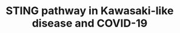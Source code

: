 ---
annotations:
- id: PW:0000925
  parent: signaling pathway
  type: Pathway Ontology
  value: pattern recognition receptor mediated signaling pathway
- id: DOID:13378
  type: Disease Ontology
  value: Kawasaki disease
- id: PW:0001613
  parent: drug pathway
  type: Pathway Ontology
  value: acetylsalicylic acid drug pathway
- id: PW:0000013
  parent: disease pathway
  type: Pathway Ontology
  value: disease pathway
- id: PW:0001013
  parent: signaling pathway
  type: Pathway Ontology
  value: vitamin D signaling pathway
- id: DOID:0080600
  parent: disease by infectious agent
  type: Disease Ontology
  value: COVID-19
authors:
- Khanspers
- Fehrhart
- Egonw
- Eweitz
- Mkutmon
citedin:
- link: 10.1371/journal.pone.0281981
  title: Identification of host genomic biomarkers from multiple transcriptomics datasets
    for diagnosis and therapies of SARS-CoV-2 infections (2023)
- link: 10.3390/pathogens12111373
  title: Transcriptional Profiling of SARS-CoV-2-Infected Calu-3 Cells Reveals Immune-Related
    Signaling Pathways (2024)
communities:
- COVID19
description: 'Triggering of the STING pathway by foreign DNA or damaged mitochondrial
  DNA can activate multiple downstream responses.   The STING pathway is relevant
  to Kawasaki-like disease in COVID-19.  '
last-edited: 2025-03-11
ndex: a84b02da-8b73-11eb-9e72-0ac135e8bacf
organisms:
- Homo sapiens
redirect_from:
- /index.php/Pathway:WP4961
- /instance/WP4961
- /instance/WP4961_r137993
revision: r137993
schema-jsonld:
- '@context': https://schema.org/
  '@id': https://wikipathways.github.io/pathways/WP4961.html
  '@type': Dataset
  creator:
    '@type': Organization
    name: WikiPathways
  description: 'Triggering of the STING pathway by foreign DNA or damaged mitochondrial
    DNA can activate multiple downstream responses.   The STING pathway is relevant
    to Kawasaki-like disease in COVID-19.  '
  keywords:
  - Angiotensin II
  - Aspirin
  - CGAS
  - CHUK
  - Cytokines
  - Cytosolic DNA(viral DNA and damaged mtDNA)
  - F3
  - FCGR2A
  - GSDMD
  - IFNB1
  - IKBKB
  - IKBKE
  - IKBKG
  - IL1B
  - IRF3
  - ITPR1
  - NFKB1
  - NFKBIA
  - NFKBIE
  - NLRP3
  - NLRX1
  - REL
  - RELA
  - STING1
  - TBK1
  - Vitamin D3
  - cGAMP
  license: CC0
  name: STING pathway in Kawasaki-like disease and COVID-19
seo: CreativeWork
title: STING pathway in Kawasaki-like disease and COVID-19
wpid: WP4961
---